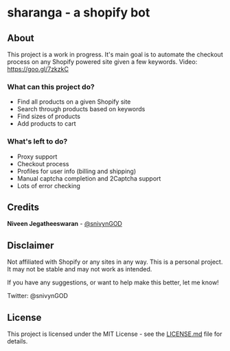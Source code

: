 # sharanga - a shopify bot

## About
This project is a work in progress. It's main goal is to automate the checkout process on any Shopify powered site given a few keywords. Video: https://goo.gl/7zkzkC

### What can this project do?
* Find all products on a given Shopify site
* Search through products based on keywords
* Find sizes of products
* Add products to cart

### What's left to do?
* Proxy support
* Checkout process
* Profiles for user info (billing and shipping)
* Manual captcha completion and 2Captcha support
* Lots of error checking

## Credits
 **Niveen Jegatheeswaran** - [@snivynGOD](https://twitter.com/snivynGOD)

## Disclaimer
Not affiliated with Shopify or any sites in any way. This is a personal project.
It may not be stable and may not work as intended.

If you have any suggestions, or want to help make this better, let me know!

Twitter: @snivynGOD

## License
This project is licensed under the MIT License - see the [LICENSE.md](LICENSE.md) file for details. 
